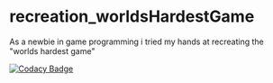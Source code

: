 # recreation_worldsHardestGame
As a newbie in game programming i tried my hands at recreating the "worlds hardest game"

[![Codacy Badge](https://api.codacy.com/project/badge/Grade/50de8c9a3e5a42c9bdfe4e694fae7726)](https://www.codacy.com/app/kober.stefan/recreation_worldsHardestGame?utm_source=github.com&amp;utm_medium=referral&amp;utm_content=tschobigami/recreation_worldsHardestGame&amp;utm_campaign=Badge_Grade)
